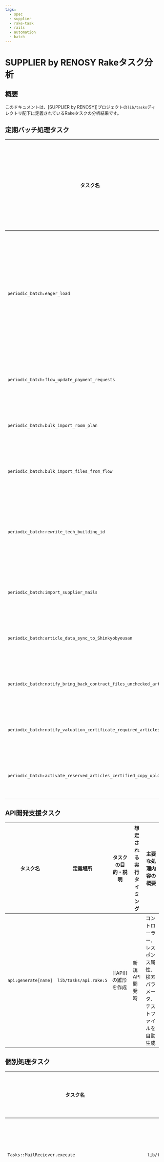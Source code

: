 ```yaml
---
tags:
  - spec
  - supplier
  - rake-task
  - rails
  - automation
  - batch
---
```

# SUPPLIER by RENOSY Rakeタスク分析

## 概要
このドキュメントは、[SUPPLIER by RENOSY]]プロジェクトの`lib/tasks`ディレクトリ配下に定義されているRakeタスクの分析結果です。

## 定期バッチ処理タスク

| タスク名 | 定義場所 | タスクの目的・説明 | 想定される実行タイミング | 主要な処理内容の概要 |
|---------|---------|------------------|----------------------|-------------------|
| `periodic_batch:eager_load` | `lib/tasks/periodic_batch.rake:6` | Railsアプリケーションのeager loading実行 | 他の定期バッチタスクの前処理として | `Rails.application.eager_load!`を実行 |
| `periodic_batch:flow_update_payment_requests` | `lib/tasks/periodic_batch.rake:10` | [仕入手付支払申請]]の[[FLOW]]との連携 | 毎日定期実行 | `PaymentRequest.bulk_synchronize_with_flow`で決済情報を同期 |
| `periodic_batch:bulk_import_room_plan` | `lib/tasks/periodic_batch.rake:14` | [[AI抽出]]の間取り図を[Supplier]]の[[S3]]に保存 | 毎日定期実行 | `ArticleItem.bulk_import_room_plan!`で間取り図を一括インポート |
| `periodic_batch:bulk_import_files_from_flow` | `lib/tasks/periodic_batch.rake:18` | [[FLOW]]からの決済明細書吸い上げ | 毎日定期実行 | `ArticleItem.bulk_import_from_flow!`で決済書類を一括インポート |
| `periodic_batch:rewrite_tech_building_id` | `lib/tasks/periodic_batch.rake:22` | 重複建物の[[TechBuildingId]]洗い替え | 手動でのデータ移行時 | `Tasks::RewriteTechBuildingId.new.execute`で建物IDを更新 |
| `periodic_batch:import_supplier_mails` | `lib/tasks/periodic_batch.rake:26` | 仲介メール取り込み | 毎日定期実行 | `Tasks::MailReciever.execute`でGmailからメールを取得・処理 |
| `periodic_batch:article_data_sync_to_Shinkyobyousan` | `lib/tasks/periodic_batch.rake:30` | [[神居秒算]]への物件データの連携 | 毎日定期実行 | `Tasks::ShinkyobyousanCsvUploader.execute`でCSVデータをアップロード |
| `periodic_batch:notify_bring_back_contract_files_unchecked_articles` | `lib/tasks/periodic_batch.rake:34` | [[OWNR]]アプリ連携すべき物件の[[Slack]]通知 | 毎日定期実行 | `Notifiers::OwnrBringBackContractFiles.execute`で通知送信 |
| `periodic_batch:notify_valuation_certificate_required_articles` | `lib/tasks/periodic_batch.rake:38` | [[評価証明書]]登録すべき物件の[[Slack]]通知 | 毎日定期実行 | `Notifiers::ValuationCertificateRequiredArticles.execute`で通知送信 |
| `periodic_batch:activate_reserved_articles_certified_copy_uploader` | `lib/tasks/periodic_batch.rake:42` | [[留保物件]]の[[謄本]]取得 | 毎日定期実行 | `Tasks::ReservedArticles::CertifiedCopyUploader.execute`で謄本取得処理 |

## API開発支援タスク

| タスク名 | 定義場所 | タスクの目的・説明 | 想定される実行タイミング | 主要な処理内容の概要 |
|---------|---------|------------------|----------------------|-------------------|
| `api:generate[name]` | `lib/tasks/api.rake:5` | [[API]]の雛形を作成 | 新規API開発時 | コントローラー、レスポンス属性、検索パラメータ、テストファイルを自動生成 |

## 個別処理タスク

| タスク名 | 定義場所 | タスクの目的・説明 | 想定される実行タイミング | 主要な処理内容の概要 |
|---------|---------|------------------|----------------------|-------------------|
| `Tasks::MailReciever.execute` | `lib/tasks/mail_reciever.rb:25` | Gmailからのメール取得・処理 | 定期バッチから呼び出し | Gmail APIを使用してメールを取得し、添付ファイルを[[S3]]にアップロード |
| `Tasks::RewriteTechBuildingId.new.execute` | `lib/tasks/rewrite_tech_building_id.rb:6` | 重複建物の[[TechBuildingId]]更新 | 手動実行 | マージされた建物のIDを最新のIDに更新 |
| `Tasks::ShinkyobyousanCsvUploader.execute` | `lib/tasks/shinkyobyousan_csv_uploader.rb:32` | [[神居秒算]]へのデータ連携 | 定期バッチから呼び出し | 物件データと画像URLをCSV形式で[[S3]]にアップロード |
| `Tasks::BulkInsertManagementArticles.execute` | `lib/tasks/bulk_insert_management_articles.rb:6` | 交渉物件のサンプルデータ一括挿入 | 開発・テスト環境でのみ実行 | 50万件のサンプル交渉物件データを一括作成 |
| `Tasks::ReservedArticles::CertifiedCopyUploader.execute` | `lib/tasks/reserved_articles/certified_copy_uploader.rb:6` | [[留保物件]]の謄本取得処理 | 定期バッチから呼び出し | [[FLOW]]から留保物件IDを取得し、謄本取得APIを実行 |

## 主要な処理フロー

### メール処理フロー
1. `periodic_batch:import_supplier_mails` → `Tasks::MailReciever.execute`
2. Gmailからメールを取得
3. 添付ファイルを[[S3]]にアップロード
4. 物件情報をデータベースに保存

### 外部システム連携フロー
1. `periodic_batch:article_data_sync_to_Shinkyobyousan` → `Tasks::ShinkyobyousanCsvUploader.execute`
2. 開中の物件データを抽出
3. CSV形式で[[S3]]にアップロード
4. [[神居秒算]]システムで利用

### 決済連携フロー
1. `periodic_batch:flow_update_payment_requests`
2. [[FLOW]]システムと決済情報を同期
3. 手付支払申請の状態を更新

## 関連リンク
- [[SUPPLIER by RENOSY]]
- [[FLOW]]
- [[S3]]
- [[Gmail API]]
- [[神居秒算]]
- [[OWNR]]
- [[Slack]]
- [[謄本]]
- [[評価証明書]]
- [[TechBuildingId]]
- [[留保物件]] 